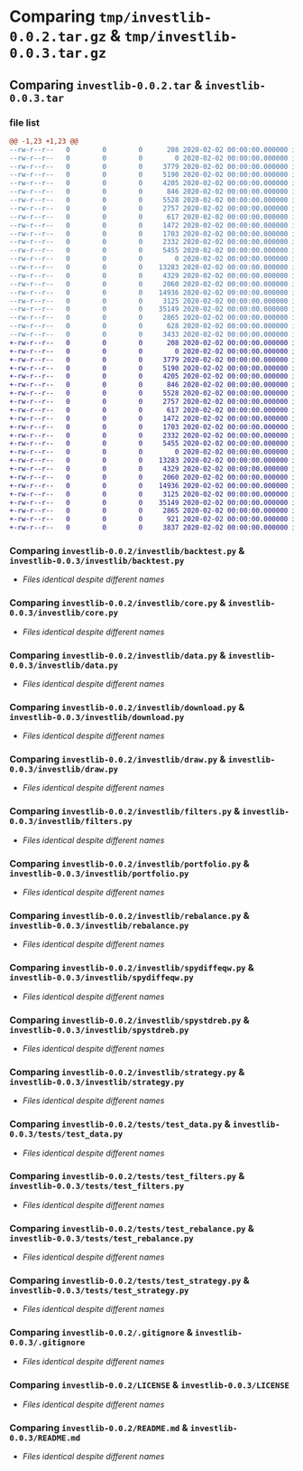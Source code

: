 # Comparing `tmp/investlib-0.0.2.tar.gz` & `tmp/investlib-0.0.3.tar.gz`

## Comparing `investlib-0.0.2.tar` & `investlib-0.0.3.tar`

### file list

```diff
@@ -1,23 +1,23 @@
--rw-r--r--   0        0        0      208 2020-02-02 00:00:00.000000 investlib-0.0.2/requirements.txt
--rw-r--r--   0        0        0        0 2020-02-02 00:00:00.000000 investlib-0.0.2/investlib/__init__.py
--rw-r--r--   0        0        0     3779 2020-02-02 00:00:00.000000 investlib-0.0.2/investlib/backtest.py
--rw-r--r--   0        0        0     5190 2020-02-02 00:00:00.000000 investlib-0.0.2/investlib/core.py
--rw-r--r--   0        0        0     4205 2020-02-02 00:00:00.000000 investlib-0.0.2/investlib/data.py
--rw-r--r--   0        0        0      846 2020-02-02 00:00:00.000000 investlib-0.0.2/investlib/download.py
--rw-r--r--   0        0        0     5528 2020-02-02 00:00:00.000000 investlib-0.0.2/investlib/draw.py
--rw-r--r--   0        0        0     2757 2020-02-02 00:00:00.000000 investlib-0.0.2/investlib/filters.py
--rw-r--r--   0        0        0      617 2020-02-02 00:00:00.000000 investlib-0.0.2/investlib/portfolio.py
--rw-r--r--   0        0        0     1472 2020-02-02 00:00:00.000000 investlib-0.0.2/investlib/rebalance.py
--rw-r--r--   0        0        0     1703 2020-02-02 00:00:00.000000 investlib-0.0.2/investlib/spydiffeqw.py
--rw-r--r--   0        0        0     2332 2020-02-02 00:00:00.000000 investlib-0.0.2/investlib/spystdreb.py
--rw-r--r--   0        0        0     5455 2020-02-02 00:00:00.000000 investlib-0.0.2/investlib/strategy.py
--rw-r--r--   0        0        0        0 2020-02-02 00:00:00.000000 investlib-0.0.2/tests/__init__.py
--rw-r--r--   0        0        0    13283 2020-02-02 00:00:00.000000 investlib-0.0.2/tests/test_data.py
--rw-r--r--   0        0        0     4329 2020-02-02 00:00:00.000000 investlib-0.0.2/tests/test_filters.py
--rw-r--r--   0        0        0     2060 2020-02-02 00:00:00.000000 investlib-0.0.2/tests/test_rebalance.py
--rw-r--r--   0        0        0    14936 2020-02-02 00:00:00.000000 investlib-0.0.2/tests/test_strategy.py
--rw-r--r--   0        0        0     3125 2020-02-02 00:00:00.000000 investlib-0.0.2/.gitignore
--rw-r--r--   0        0        0    35149 2020-02-02 00:00:00.000000 investlib-0.0.2/LICENSE
--rw-r--r--   0        0        0     2865 2020-02-02 00:00:00.000000 investlib-0.0.2/README.md
--rw-r--r--   0        0        0      628 2020-02-02 00:00:00.000000 investlib-0.0.2/pyproject.toml
--rw-r--r--   0        0        0     3433 2020-02-02 00:00:00.000000 investlib-0.0.2/PKG-INFO
+-rw-r--r--   0        0        0      208 2020-02-02 00:00:00.000000 investlib-0.0.3/requirements.txt
+-rw-r--r--   0        0        0        0 2020-02-02 00:00:00.000000 investlib-0.0.3/investlib/__init__.py
+-rw-r--r--   0        0        0     3779 2020-02-02 00:00:00.000000 investlib-0.0.3/investlib/backtest.py
+-rw-r--r--   0        0        0     5190 2020-02-02 00:00:00.000000 investlib-0.0.3/investlib/core.py
+-rw-r--r--   0        0        0     4205 2020-02-02 00:00:00.000000 investlib-0.0.3/investlib/data.py
+-rw-r--r--   0        0        0      846 2020-02-02 00:00:00.000000 investlib-0.0.3/investlib/download.py
+-rw-r--r--   0        0        0     5528 2020-02-02 00:00:00.000000 investlib-0.0.3/investlib/draw.py
+-rw-r--r--   0        0        0     2757 2020-02-02 00:00:00.000000 investlib-0.0.3/investlib/filters.py
+-rw-r--r--   0        0        0      617 2020-02-02 00:00:00.000000 investlib-0.0.3/investlib/portfolio.py
+-rw-r--r--   0        0        0     1472 2020-02-02 00:00:00.000000 investlib-0.0.3/investlib/rebalance.py
+-rw-r--r--   0        0        0     1703 2020-02-02 00:00:00.000000 investlib-0.0.3/investlib/spydiffeqw.py
+-rw-r--r--   0        0        0     2332 2020-02-02 00:00:00.000000 investlib-0.0.3/investlib/spystdreb.py
+-rw-r--r--   0        0        0     5455 2020-02-02 00:00:00.000000 investlib-0.0.3/investlib/strategy.py
+-rw-r--r--   0        0        0        0 2020-02-02 00:00:00.000000 investlib-0.0.3/tests/__init__.py
+-rw-r--r--   0        0        0    13283 2020-02-02 00:00:00.000000 investlib-0.0.3/tests/test_data.py
+-rw-r--r--   0        0        0     4329 2020-02-02 00:00:00.000000 investlib-0.0.3/tests/test_filters.py
+-rw-r--r--   0        0        0     2060 2020-02-02 00:00:00.000000 investlib-0.0.3/tests/test_rebalance.py
+-rw-r--r--   0        0        0    14936 2020-02-02 00:00:00.000000 investlib-0.0.3/tests/test_strategy.py
+-rw-r--r--   0        0        0     3125 2020-02-02 00:00:00.000000 investlib-0.0.3/.gitignore
+-rw-r--r--   0        0        0    35149 2020-02-02 00:00:00.000000 investlib-0.0.3/LICENSE
+-rw-r--r--   0        0        0     2865 2020-02-02 00:00:00.000000 investlib-0.0.3/README.md
+-rw-r--r--   0        0        0      921 2020-02-02 00:00:00.000000 investlib-0.0.3/pyproject.toml
+-rw-r--r--   0        0        0     3837 2020-02-02 00:00:00.000000 investlib-0.0.3/PKG-INFO
```

### Comparing `investlib-0.0.2/investlib/backtest.py` & `investlib-0.0.3/investlib/backtest.py`

 * *Files identical despite different names*

### Comparing `investlib-0.0.2/investlib/core.py` & `investlib-0.0.3/investlib/core.py`

 * *Files identical despite different names*

### Comparing `investlib-0.0.2/investlib/data.py` & `investlib-0.0.3/investlib/data.py`

 * *Files identical despite different names*

### Comparing `investlib-0.0.2/investlib/download.py` & `investlib-0.0.3/investlib/download.py`

 * *Files identical despite different names*

### Comparing `investlib-0.0.2/investlib/draw.py` & `investlib-0.0.3/investlib/draw.py`

 * *Files identical despite different names*

### Comparing `investlib-0.0.2/investlib/filters.py` & `investlib-0.0.3/investlib/filters.py`

 * *Files identical despite different names*

### Comparing `investlib-0.0.2/investlib/portfolio.py` & `investlib-0.0.3/investlib/portfolio.py`

 * *Files identical despite different names*

### Comparing `investlib-0.0.2/investlib/rebalance.py` & `investlib-0.0.3/investlib/rebalance.py`

 * *Files identical despite different names*

### Comparing `investlib-0.0.2/investlib/spydiffeqw.py` & `investlib-0.0.3/investlib/spydiffeqw.py`

 * *Files identical despite different names*

### Comparing `investlib-0.0.2/investlib/spystdreb.py` & `investlib-0.0.3/investlib/spystdreb.py`

 * *Files identical despite different names*

### Comparing `investlib-0.0.2/investlib/strategy.py` & `investlib-0.0.3/investlib/strategy.py`

 * *Files identical despite different names*

### Comparing `investlib-0.0.2/tests/test_data.py` & `investlib-0.0.3/tests/test_data.py`

 * *Files identical despite different names*

### Comparing `investlib-0.0.2/tests/test_filters.py` & `investlib-0.0.3/tests/test_filters.py`

 * *Files identical despite different names*

### Comparing `investlib-0.0.2/tests/test_rebalance.py` & `investlib-0.0.3/tests/test_rebalance.py`

 * *Files identical despite different names*

### Comparing `investlib-0.0.2/tests/test_strategy.py` & `investlib-0.0.3/tests/test_strategy.py`

 * *Files identical despite different names*

### Comparing `investlib-0.0.2/.gitignore` & `investlib-0.0.3/.gitignore`

 * *Files identical despite different names*

### Comparing `investlib-0.0.2/LICENSE` & `investlib-0.0.3/LICENSE`

 * *Files identical despite different names*

### Comparing `investlib-0.0.2/README.md` & `investlib-0.0.3/README.md`

 * *Files identical despite different names*

